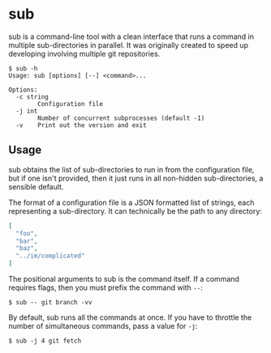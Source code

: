 # sub

sub is a command-line tool with a clean interface that runs a command in
multiple sub-directories in parallel. It was originally created to speed up
developing involving multiple git repositories.

```
$ sub -h
Usage: sub [options] [--] <command>...

Options:
  -c string
    	Configuration file
  -j int
    	Number of concurrent subprocesses (default -1)
  -v	Print out the version and exit
```

## Usage

sub obtains the list of sub-directories to run in from the configuration file,
but if one isn't provided, then it just runs in all non-hidden sub-directories,
a sensible default.

The format of a configuration file is a JSON formatted list of strings, each
representing a sub-directory. It can technically be the path to any
directory:

```json
[
  "foo",
  "bar",
  "baz",
  "../im/complicated"
]
```

The positional arguments to sub is the command itself. If a command requires
flags, then you must prefix the command with `--`:

```
$ sub -- git branch -vv
```

By default, sub runs all the commands at once. If you have to throttle the
number of simultaneous commands, pass a value  for `-j`:

```
$ sub -j 4 git fetch
```
